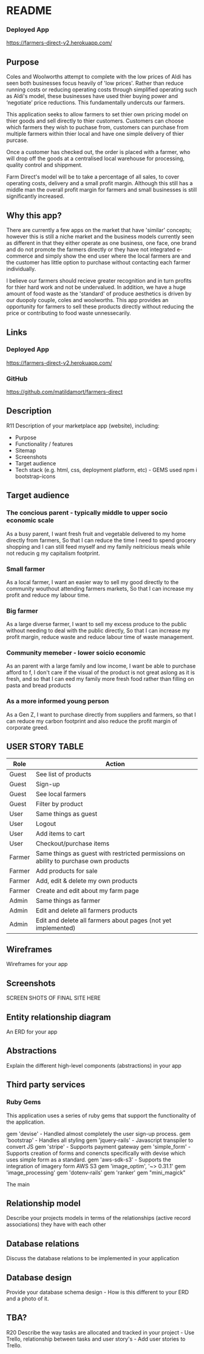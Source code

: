 # README

### Deployed App
https://farmers-direct-v2.herokuapp.com/ 

## Purpose 
Coles and Woolworths attempt to complete with the low prices of Aldi has seen both businesses focus heavily of 'low prices'. Rather than reduce running costs or reducing operating costs through simplified operating such as Aldi's model, these businesses have used thier buying power and ‘negotiate’ price reductions. This fundamentally undercuts our farmers. 

This application seeks to allow farmers to set thier own pricing model on thier goods and sell directly to thier customers. Customers can choose which farmers they wish to puchase from, customers can purchase from multiple farmers within thier local and have one simple delivery of thier purcase. 

Once a customer has checked out, the order is placed with a farmer, who will drop off the goods at a centralised local warehouse for processing, quality control and shippment. 

Farm Direct's model will be to take a percentage of all sales, to cover operating costs, delivery and a small profit margin. Although this still has a middle man the overall profit margin for farmers and small businesses is still significantly increased. 



## Why this app?
There are currently a few apps on the market that have 'similar' concepts; however this is still a niche market and the business models currently seen as different in that they either operate as one business, one face, one brand and do not promote the farmers directly or they have not integrated e-commerce and simply show the end user where the local farmers are and the customer has little option to purchase without contacting each farmer individually. 

I believe our farmers should recieve greater recognition and in turn profits for thier hard work and not be undervalued. In addition, we have a huge amount of food waste as the 'standard' of produce aesthetics is driven by our duopoly couple, coles and woolworths. This app provides an opportunity for farmers to sell these products directly without reducing the price or contributing to food waste unnessecarily. 

## Links

### Deployed App
https://farmers-direct-v2.herokuapp.com/ 

### GitHub
https://github.com/matildamort/farmers-direct

## Description
R11	Description of your marketplace app (website), including:
- Purpose
- Functionality / features
- Sitemap
- Screenshots
- Target audience
- Tech stack (e.g. html, css, deployment platform, etc) - GEMS used
npm i bootstrap-icons 

## Target audience 

### The concious parent - typically middle to upper socio economic scale
As a busy parent,
I want fresh fruit and vegetable delivered to my home directly from farmers,
So that I can reduce the time I need to spend grocery shopping and I can still feed myself and my family neitricious meals while not reducin g my capitalism footprint.


### Small farmer
As a local farmer, 
I want an easier way to sell my good directly to the community wouthout attending farmers markets,
So that I can increase my profit and reduce my labour time. 

### Big farmer
As a large diverse farmer, 
I want to sell my excess produce to the public without needing to deal with the public directly, 
So that I can increase my profit margin, reduce waste and reduce labour time of waste management. 


### Community memeber - lower soicio economic
As an parent with a large family and low income, 
I want be able to purchase afford to f, I don't care if the visual of the product is not great aslong as it is fresh, and
so that I can eed my family more fresh food rather than filling on pasta and bread products


### As a more informed young person 
As a Gen Z,
I want to purchase directly from suppliers and farmers,
so that I can reduce my carbon footprint and also reduce the profit margin of corporate greed.



## USER STORY TABLE
| Role   | Action                                                                               |
|--------|--------------------------------------------------------------------------------------|
| Guest  | See list of products                                                                 |
| Guest  | Sign-up                                                                              |
| Guest  | See local farmers                                                                    |
| Guest  | Filter by product                                                                    |
| User   | Same things as guest                                                                 |
| User   | Logout                                                                               |
| User   | Add items to cart                                                                    |
| User   | Checkout/purchase items                                                              |
| Farmer | Same things as guest with restricted permissions on ability to purchase own products |
| Farmer | Add products for sale                                                                |
| Farmer | Add, edit & delete my own products                                                   |
| Farmer | Create and edit about my farm page                                                   |
| Admin  | Same things as farmer                                                                |
| Admin  | Edit and delete all farmers products                                                 |
| Admin  | Edit and delete all farmers about pages (not yet implemented)                        |

## Wireframes
Wireframes for your app

## Screenshots
SCREEN SHOTS OF FINAL SITE HERE

## Entity relationship diagram
An ERD for your app

## Abstractions
Explain the different high-level components (abstractions) in your app

## Third party services

### Ruby Gems
This application uses a series of ruby gems that support the functionality of the application.

gem 'devise' - Handled almost completely the user sign-up process. 
gem 'bootstrap' - Handles all styling
gem 'jquery-rails' - Javascript transpiler to convert JS 
gem 'stripe' - Supports payment gateway
gem 'simple_form' - Supports creation of forms and conencts specifically with devise which uses simple form as a standard. 
gem 'aws-sdk-s3' - Supports the integration of imagery form AWS S3
gem 'image_optim', '~> 0.31.1'
gem 'image_processing'
gem 'dotenv-rails'
gem 'ranker'
gem "mini_magick"

The main 

## Relationship model
Describe your projects models in terms of the relationships (active record associations) they have with each other

## Database relations
Discuss the database relations to be implemented in your application

## Database design
Provide your database schema design - How is this different to your ERD and a photo of it. 

## TBA?
R20	Describe the way tasks are allocated and tracked in your project - Use Trello, relationship between tasks and user story's - Add user stories to Trello. 